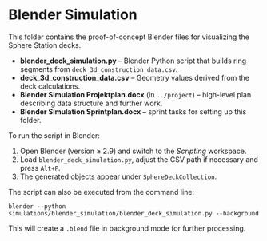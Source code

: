# Blender Simulation

This folder contains the proof-of-concept Blender files for visualizing the Sphere Station decks.

* **blender_deck_simulation.py** – Blender Python script that builds ring segments from `deck_3d_construction_data.csv`.
* **deck_3d_construction_data.csv** – Geometry values derived from the deck calculations.
* **Blender Simulation Projektplan.docx** (in `../project`) – high-level plan describing data structure and further work.
* **Blender Simulation Sprintplan.docx** – sprint tasks for setting up this folder.

To run the script in Blender:

1. Open Blender (version ≥ 2.9) and switch to the *Scripting* workspace.
2. Load `blender_deck_simulation.py`, adjust the CSV path if necessary and press `Alt+P`.
3. The generated objects appear under `SphereDeckCollection`.

The script can also be executed from the command line:

```
blender --python simulations/blender_simulation/blender_deck_simulation.py --background
```

This will create a `.blend` file in background mode for further processing.
